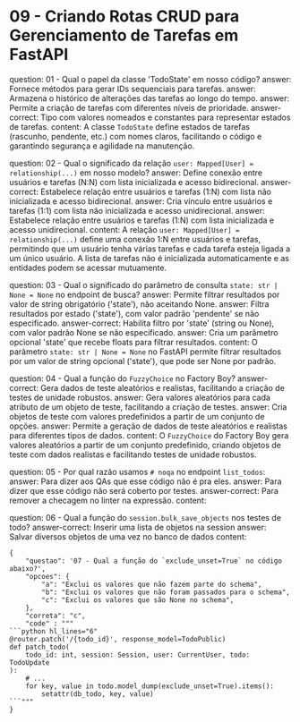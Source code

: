 # 09 - Criando Rotas CRUD para Gerenciamento de Tarefas em FastAPI

<?quiz?>
question: 01 - Qual o papel da classe 'TodoState' em nosso código?
answer: Fornece métodos para gerar IDs sequenciais para tarefas.
answer: Armazena o histórico de alterações das tarefas ao longo do tempo.
answer: Permite a criação de tarefas com diferentes níveis de prioridade.
answer-correct: Tipo com valores nomeados e constantes para representar estados de tarefas.
content:
  A classe `TodoState` define estados de tarefas (rascunho, pendente, etc.) com nomes claros, facilitando o código e garantindo segurança e agilidade na manutenção.
<?/quiz?>


<?quiz?>
question: 02 - Qual o significado da relação `user: Mapped[User] = relationship(...)` em nosso modelo?
answer: Define conexão entre usuários e tarefas (N:N) com lista inicializada e acesso bidirecional.
answer-correct: Estabelece relação entre usuários e tarefas (1:N) com lista não inicializada e acesso bidirecional.
answer: Cria vínculo entre usuários e tarefas (1:1) com lista não inicializada e acesso unidirecional.
answer: Estabelece relação entre usuários e tarefas (1:N) com lista inicializada e acesso unidirecional.
content:
  A relação `user: Mapped[User] = relationship(...)` define uma conexão 1:N entre usuários e tarefas, permitindo que um usuário tenha várias tarefas e cada tarefa esteja ligada a um único usuário. A lista de tarefas não é inicializada automaticamente e as entidades podem se acessar mutuamente.
<?/quiz?>


<?quiz?>
question: 03 - Qual o significado do parâmetro de consulta `state: str | None = None` no endpoint de busca?
answer: Permite filtrar resultados por valor de string obrigatório ('state'), não aceitando None.
answer: Filtra resultados por estado ('state'), com valor padrão 'pendente' se não especificado.
answer-correct: Habilita filtro por 'state' (string ou None), com valor padrão None se não especificado.
answer: Cria um parâmetro opcional 'state' que recebe floats para filtrar resultados.
content:
  O parâmetro `state: str | None = None` no FastAPI permite filtrar resultados por um valor de string opcional ('state'), que pode ser None por padrão.
<?/quiz?>

<?quiz?>
question: 04 - Qual a função do `FuzzyChoice` no Factory Boy?
answer-correct: Gera dados de teste aleatórios e realistas, facilitando a criação de testes de unidade robustos.
answer: Gera valores aleatórios para cada atributo de um objeto de teste, facilitando a criação de testes.
answer: Cria objetos de teste com valores predefinidos a partir de um conjunto de opções.
answer: Permite a geração de dados de teste aleatórios e realistas para diferentes tipos de dados.
content:
  O `FuzzyChoice` do Factory Boy gera valores aleatórios a partir de um conjunto predefinido, criando objetos de teste com dados realistas e facilitando testes de unidade robustos.
<?/quiz?>


<?quiz?>
question: 05 - Por qual razão usamos `# noqa` no endpoint `list_todos`:
answer: Para dizer aos QAs que esse código não é pra eles.
answer: Para dizer que esse código não será coberto por testes.
answer-correct: Para remover a checagem no linter na expressão.
content:
<?/quiz?>

<?quiz?>
question: 06 - Qual a função do `session.bulk_save_objects` nos testes de todo?
answer-correct: Inserir uma lista de objetos na session
answer: Salvar diversos objetos de uma vez no banco de dados
content:
<?/quiz?>

```quiz
{
    "questao": '07 - Qual a função do `exclude_unset=True` no código abaixo?',
	"opcoes": {
		"a": "Exclui os valores que não fazem parte do schema",
		"b": "Exclui os valores que não foram passados para o schema",
		"c": "Exclui os valores que são None no schema",
	},
	"correta": "c",
	"code" : """
```python hl_lines="6"
@router.patch('/{todo_id}', response_model=TodoPublic)
def patch_todo(
    todo_id: int, session: Session, user: CurrentUser, todo: TodoUpdate
):
    # ...
    for key, value in todo.model_dump(exclude_unset=True).items():
        setattr(db_todo, key, value)
```"""
}
```
